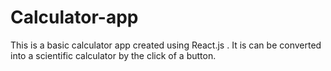 # Calculator-app
This is a basic calculator app created using React.js . It is can be converted into a scientific calculator by the click of a button.
